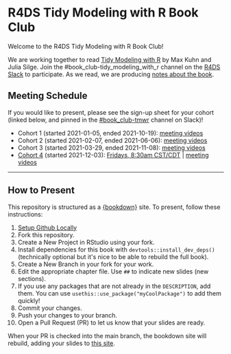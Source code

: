 # R4DS Tidy Modeling with R Book Club

Welcome to the R4DS Tidy Modeling with R Book Club!

We are working together to read [Tidy Modeling with R](https://www.tmwr.org/) by Max Kuhn and Julia Silge.
Join the #book_club-tidy_modeling_with_r channel on the [R4DS Slack](https://r4ds.io/join) to participate.
As we read, we are producing [notes about the book](https://r4ds.github.io/bookclub-tmwr/).

## Meeting Schedule

If you would like to present, please see the sign-up sheet for your cohort (linked below, and pinned in the [#book_club-tmwr](https://rfordatascience.slack.com/archives/BOOKCHANNELID) channel on Slack)!

- Cohort 1 (started 2021-01-05, ended 2021-10-19): [meeting videos](https://www.youtube.com/playlist?list=PL3x6DOfs2NGgP7y2sOGcYNGFd_9pORpYG)
- Cohort 2 (started 2021-02-07, ended 2021-06-06): [meeting videos](https://www.youtube.com/playlist?list=PL3x6DOfs2NGggq4ssmi3KnOMwODhGz33W)
- Cohort 3 (started 2021-03-29, ended 2021-11-08): [meeting videos](https://www.youtube.com/playlist?list=PL3x6DOfs2NGiAi_0odUkLGxz0ZpFlugg-)
- [Cohort 4](https://docs.google.com/spreadsheets/d/1-S1UbKWay_TeR5n9LkztZY2XXrMjZr3snl1srPvTvH4/edit#gid=0) (started 2021-12-03): [Fridays, 8:30am CST/CDT](https://www.timeanddate.com/worldclock/converter.html?iso=20211203T140000&p1=24) | [meeting videos](https://www.youtube.com/playlist?list=PL3x6DOfs2NGgb6mnvCMUVWEQ4AtLsIxwS)

<hr>  

## How to Present

This repository is structured as a [{bookdown}](https://CRAN.R-project.org/package=bookdown) site.
To present, follow these instructions:

1. [Setup Github Locally](https://www.youtube.com/watch?v=hNUNPkoledI)
2. Fork this repository.
3. Create a New Project in RStudio using your fork.
4. Install dependencies for this book with `devtools::install_dev_deps()` (technically optional but it's nice to be able to rebuild the full book).
5. Create a New Branch in your fork for your work.
6. Edit the appropriate chapter file. Use `##` to indicate new slides (new sections).
7. If you use any packages that are not already in the `DESCRIPTION`, add them. You can use `usethis::use_package("myCoolPackage")` to add them quickly!
8. Commit your changes.
9. Push your changes to your branch.
10. Open a Pull Request (PR) to let us know that your slides are ready.

When your PR is checked into the main branch, the bookdown site will rebuild, adding your slides to [this site](https://r4ds.github.io/bookclub-tmwr/).
